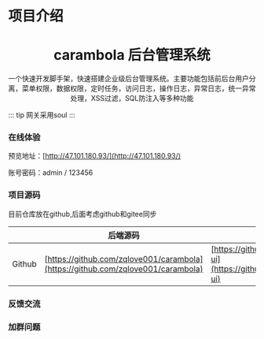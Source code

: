 # 项目介绍
<center><h1>carambola 后台管理系统</h1></center>
<center><p>一个快速开发脚手架，快速搭建企业级后台管理系统。主要功能包括前后台用户分离，菜单权限，数据权限，定时任务，访问日志，操作日志，异常日志，统一异常处理，XSS过滤，SQL防注入等多种功能</p></center>

::: tip
网关采用soul
:::

### 在线体验
预览地址：[http://47.101.180.93/](http://47.101.180.93/)

账号密码：admin / 123456

### 项目源码

目前仓库放在github,后面考虑github和gitee同步

|     |   后端源码  |   前端源码  |
|---  |--- | --- |
|  Github  |  [https://github.com/zqlove001/carambola](https://github.com/zqlove001/carambola)   |  [https://github.com/zqlove001/carambola-ui](https://github.com/zqlove001/carambola-ui)  |

### 反馈交流


### 加群问题
